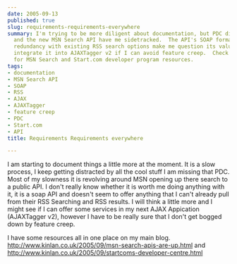 ```yaml
---
date: 2005-09-13
published: true
slug: requirements-requirements-everywhere
summary: I'm trying to be more diligent about documentation, but PDC distractions
  and the new MSN Search API have me sidetracked.  The API's SOAP format and seeming
  redundancy with existing RSS search options make me question its value.  Maybe I'll
  integrate it into AJAXTagger v2 if I can avoid feature creep.  Check out my blog
  for MSN Search and Start.com developer program resources.
tags:
- documentation
- MSN Search API
- SOAP
- RSS
- AJAX
- AJAXTagger
- feature creep
- PDC
- Start.com
- API
title: Requirements Requirements everywhere

---
```

I am starting to document things a little more at the moment.  It is a slow process, I keep getting distracted by all the cool stuff I am missing that PDC.  Most of my slowness it is revolving around MSN opening up there search to a public API.  I don't really know whether it is worth me doing anything with it,  it is a soap API and doesn't seem to offer anything that I can't already pull from their RSS Searching and RSS results.  I will think a little more and I might see if I can offer some services in my next AJAX Appication (AJAXTagger v2), however I have to be really sure that I don't get bogged down by feature creep.<p />I have some resources all in one place on my main blog.  <a href="http://www.kinlan.co.uk/2005/09/msn-search-apis-are-up.html" title="MSN Search API's">http://www.kinlan.co.uk/2005/09/msn-search-apis-are-up.html</a> and <a href="http://www.kinlan.co.uk/2005/09/startcoms-developer-centre.html" title="Start.coms Developer Program">http://www.kinlan.co.uk/2005/09/startcoms-developer-centre.html</a><p />

